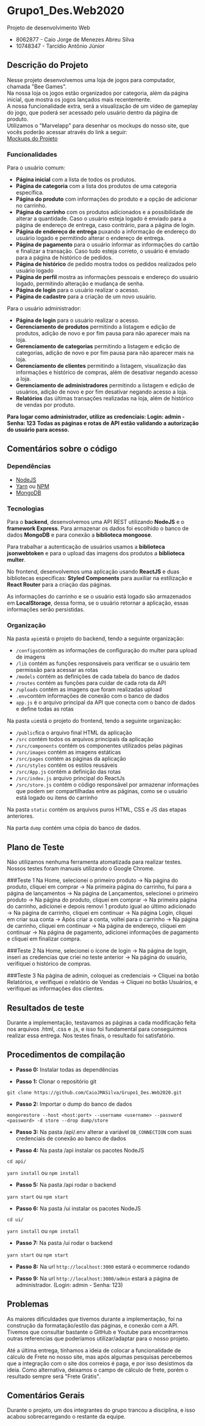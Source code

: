 # Grupo1_Des.Web2020
Projeto de desenvolvimento Web
- 8062877 - Caio Jorge de Menezes Abreu Silva		
- 10748347 - Tarcídio Antônio Júnior		

## Descrição do Projeto

Nesse projeto desenvolvemos uma loja de jogos para computador, chamada "Bee Games".<br>
Na nossa loja os jogos estão organizados por categoria, além da página inicial, que mostra os jogos lançados mais recentemente.<br>
A nossa funcionalidade extra, será a visualização de um vídeo de gameplay do jogo, que poderá ser acessado pelo usuário dentro da página de produto.<br>
Utilizamos o "Marvelapp" para desenhar os mockups do nosso site, que vocês poderão acessar através do link a seguir:<br>
[Mockups do Projeto](https://marvelapp.com/prototype/25i5e036/screen/73256281)

### Funcionalidades

Para o usuário comum:

- **Página inicial** com a lista de todos os produtos.
- **Página de categoria** com a lista dos produtos de uma categoria específica.
- **Página do produto** com informações do produto e a opção de adicionar no carrinho.
- **Página do carrinho** com os produtos adicionados e a possibilidade de alterar a quantidade. Caso o usuário esteja logado é enviado para a página de endereço de entrega, caso contrário, para a página de login.
- **Página de endereço de entrega** puxando a informação de endereço do usuário logado e permitindo alterar o endereço de entrega.
- **Página de pagamento** para o usuário informar as informações do cartão e finalizar a transação. Caso tudo esteja correto, o usuário é enviado para a página de histórico de pedidos.
- **Página de histórico** de pedido mostra todos os pedidos realizados pelo usuário logado
- **Página de perfil** mostra as informações pessoais e endereço do usuário logado, permitindo alteração e mudança de senha.
- **Página de login** para o usuário realizar o acesso.
- **Página de cadastro** para a criação de um novo usuário.

Para o usuário administrador:

- **Página de login** para o usuário realizar o acesso.
- **Gerenciamento de produtos** permitindo a listagem e edição de produtos, adição de novo e por fim pausa para não aparecer mais na loja.
- **Gerenciamento de categorias** permitindo a listagem e edição de categorias, adição de novo e por fim pausa para não aparecer mais na loja.
- **Gerenciamento de clientes** permitindo a listagem, visualização das informações e histórico de compras, além de desativar negando acesso a loja.
- **Gerenciamento de administradores** permitindo a listagem e edição de usuários, adição de novo e por fim desativar negando acesso a loja.
- **Relatórios** das últimas transações realizadas na loja, além de histórico de vendas por produto.

**Para logar como administrador, utilize as credenciais: Login: admin  -  Senha: 123**
**Todas as páginas e rotas de API estão validando a autorização do usuário para acesso.**

## Comentários sobre o código

### Dependências 
- [NodeJS](https://nodejs.org/en/)
- [Yarn](https://yarnpkg.com/) ou [NPM](https://www.npmjs.com/)
- [MongoDB](https://www.mongodb.com/)

### Tecnologias

Para o **backend**, desenvolvemos uma API REST utilizando **NodeJS** e o **framework Express**. Para armazenar os dados foi escolhido o banco de dados **MongoDB** e para conexão a **biblioteca mongoose**.

Para trabalhar a autenticação de usuários usamos a **biblioteca jsonwebtoken** e para o upload das imagens dos produtos a **biblioteca multer**.

No frontend, desenvolvemos uma aplicação usando **ReactJS** e duas bibliotecas específicas: **Styled Components** para auxiliar na estilização e **React Router** para a criação das páginas.

As informações do carrinho e se o usuário está logado são armazenados em **LocalStorage**, dessa forma, se o usuário retornar a aplicação, essas informações serão persistidas.

### Organização

Na pasta `api`está o projeto do backend, tendo a seguinte organização:

- `/configs`contém as informações de configuração do multer para upload de imagens
- `/lib` contém as funções responsáveis para verificar se o usuário tem permissão para acessar as rotas
- `/models` contém as definições de cada tabela do banco de dados
- `/routes` contém as funções para cuidar de cada rota da API
- `/uploads` contém as imagens que foram realizadas upload
- `.env`contém informações de conexão com o banco de dados
- `app.js` é o arquivo principal da API que conecta com o banco de dados e define todas as rotas

Na pasta `ui`está o projeto do frontend, tendo a seguinte organização:

- `/public`fica o arquivo final HTML da aplicação
- `/src` contém todos os arquivos principais da aplicação
- `/src/components` contém os componentes utilizados pelas páginas
- `/src/images` contém as imagens estáticas
- `/src/pages` contém as páginas da aplicação
- `/src/styles` contém os estilos reusáveis
- `/src/App.js` contém a definição das rotas
- `/src/index.js` arquivo principal do ReactJs
- `/src/store.js` contém o código responsável por armazenar informações que podem ser compartilhadas entre as páginas, como se o usuário está logado ou itens do carrinho

Na pasta `static` contém os arquivos puros HTML, CSS e JS das etapas anteriores.

Na parta `dump` contém uma cópia do banco de dados.




## Plano de Teste

Não utilizamos nenhuma ferramenta atomatizada para realizar testes. Nossos testes foram manuais utilizando o Google Chrome.

###Teste 1 
Na Home, selecionei o primeiro produto -> Na página do produto, cliquei em comprar -> Na primeira página do carrinho, fui para a página de lançamentos -> Na página de Lançamentos, selecionei o primeiro produto ->  Na página do produto, cliquei em comprar -> Na primeira página do carrinho, adicionei e depois removi 1 produto igual ao último adicionado -> Na página de carrinho, cliquei em continuar -> Na página Login, cliquei em criar sua conta -> Após criar a conta, voltei para o carrinho ->  Na página de carrinho, cliquei em continuar -> Na página de endereço, cliquei em continuar -> Na página de pagamento, adicionei informações de pagamento e cliquei em finalizar compra.

###Teste 2
Na Home, selecionei o ícone de login -> Na página de login, inseri as credencias que criei no teste anterior -> Na página do usuário, verifiquei o histórico de compras.

###Teste 3
Na página de admin, coloquei as credenciais -> Cliquei na botão Relatórios, e verifiquei o relatório de Vendas -> Cliquei no botão Usuários, e verifiquei as informações dos clientes.

## Resultados de teste

Durante a implementação, testavamos as páginas a cada modificação feita nos arquivos .html, .css e .js, e isso foi fundamental para conseguirmos realizar essa entrega.
Nos testes finais, o resultado foi satisfatório.


## Procedimentos de compilação

- **Passo 0:** Instalar todas as dependências

- **Passo 1:** Clonar o repositório git

`git clone https://github.com/CaioJMASilva/Grupo1_Des.Web2020.git`

- **Passo 2:** Importar o dump do banco de dados

`mongorestore --host <host:port> --username <username> --password <password> -d store --drop dump/store`

- **Passo 3:** Na pasta /api/.env alterar a variável `DB_CONNECTION` com suas credenciais de conexão ao banco de dados 

- **Passo 4:** Na pasta /api instalar os pacotes NodeJS

`cd api/`

`yarn install` ou `npm install`

- **Passo 5:** Na pasta /api rodar o backend

`yarn start` ou `npm start`

- **Passo 6:** Na pasta /ui instalar os pacotes NodeJS

`cd ui/`

`yarn install` ou `npm install`

- **Passo 7:** Na pasta /ui rodar o backend

`yarn start` ou `npm start`

- **Passo 8:** Na url `http://localhost:3000` estará o ecommerce rodando

- **Passo 9:** Na url `http://localhost:3000/admin` estará a página de administrador. (Login: admin  -  Senha: 123)


## Problemas

As maiores dificuldades que tivemos durante a implementação, foi na construção da formatação/estilo das páginas, e conexão com a API.
Tivemos que consultar bastante o GitHub e Youtube para encontrarmos outras referencias que poderíamos utilizar/adaptar para o nosso projeto.

Até a última entrega, tínhamos a ideia de colocar a funcionalidade de cálculo de Frete no nosso site, mas após algumas pesquisas percebemos que a integração com o site dos correios é paga, e por isso desistimos da ideia. Como alternativa, deixamos o campo de cálculo de frete, porém o resultado sempre será "Frete Grátis".

## Comentários Gerais

Durante o projeto, um dos integrantes do grupo trancou a disciplina, e isso acabou sobrecarregando o restante da equipe.
